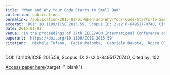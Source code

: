 ```yaml
---
title: "When and Why Your Code Starts to Smell Bad"
collection: publications
permalink: /publication/2015-01-01-When-and-Why-Your-Code-Starts-to-Smell-Bad
excerpt: 'DOI: 10.1109/ICSE.2015.59, Scopus ID: 2-s2.0-84951770740, Cited by: 102'
date: 2015-01-01
venue: 'In the proceedings of 37th IEEE/ACM International Conference on Software Engineering, ICSE 2015, Florence, Italy, May 16-24, 2015, Volume 1'
paperurl: 'https://doi.org/10.1109/ICSE.2015.59'
citation: ' Michele Tufano,  Fabio Palomba,  Gabriele Bavota,  Rocco Oliveto,  Massimiliano Di,  Andrea De,  Denys Poshyvanyk, &quot;When and Why Your Code Starts to Smell Bad.&quot; In the proceedings of 37th IEEE/ACM International Conference on Software Engineering, ICSE 2015, Florence, Italy, May 16-24, 2015, Volume 1, 2015.'
---
```

DOI: 10.1109/ICSE.2015.59, Scopus ID: 2-s2.0-84951770740, Cited by: 102

[Access paper here](https://doi.org/10.1109/ICSE.2015.59){:target="_blank"}
